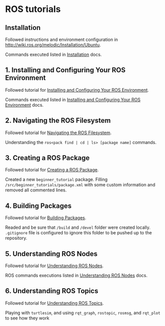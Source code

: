# ROS tutorials

## Installation

Followed instructions and environment configuration in http://wiki.ros.org/melodic/Installation/Ubuntu.

Commands executed listed in
[Installation](https://github.com/MarcReniuSanchez/ros_tutorials/tree/master/docs/0-installation.md) docs.

## 1. Installing and Configuring Your ROS Environment

Followed tutorial for [Installing and Configuring Your ROS Environment](http://wiki.ros.org/ROS/Tutorials/InstallingandConfiguringROSEnvironment).

Commands executed listed in
[Installing and Configuring Your ROS Environment](https://github.com/MarcReniuSanchez/ros_tutorials/tree/master/docs/1-install-and-config.md) docs.

## 2. Navigating the ROS Filesystem

Followed tutorial for [Navigating the ROS Filesystem](http://wiki.ros.org/ROS/Tutorials/NavigatingTheFilesystem).

Understanding the `ros<pack find | cd | ls> [package name]` commands.

## 3. Creating a ROS Package

Followed tutorial for [Creating a ROS Package](http://wiki.ros.org/ROS/Tutorials/CreatingPackage).

Created a new `beginner_tutorial` package. Filling `/src/beginner_tutorials/package.xml` with some custom information and removed all commented lines.

## 4. Building Packages

Followed tutorial for [Building Packages](http://wiki.ros.org/ROS/Tutorials/BuildingPackages).

Readed and be sure that `/build` and `/devel` folder were created locally. `.gitignore` file is configured to ignore this folder to be pushed up to the repository.

## 5. Understanding ROS Nodes

Followed tutorial for [Understanding ROS Nodes](http://wiki.ros.org/ROS/Tutorials/UnderstandingNodes).

ROS commands executions listed in [Understanding ROS Nodes](https://github.com/MarcReniuSanchez/ros_tutorials/tree/master/docs/5-ros-nodes.md) docs.

## 6. Understanding ROS Topics

Followed tutorial for [Understanding ROS Topics](http://wiki.ros.org/ROS/Tutorials/UnderstandingTopics).

Playing with `turtlesim`, and using `rqt_graph`, `rostopic`, `rosmsg`, and `rqt_plot` to see how they work
